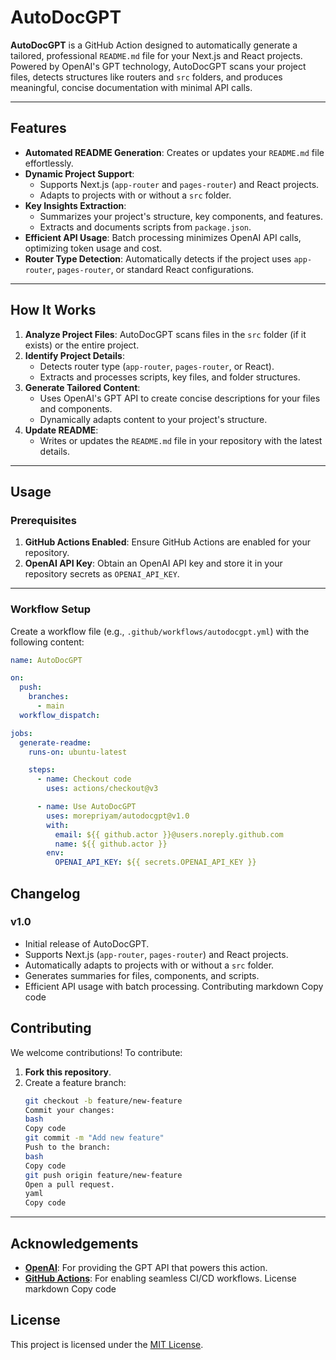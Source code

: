 # AutoDocGPT

**AutoDocGPT** is a GitHub Action designed to automatically generate a tailored, professional `README.md` file for your Next.js and React projects. Powered by OpenAI's GPT technology, AutoDocGPT scans your project files, detects structures like routers and `src` folders, and produces meaningful, concise documentation with minimal API calls.

---

## **Features**

- **Automated README Generation**: Creates or updates your `README.md` file effortlessly.
- **Dynamic Project Support**:
  - Supports Next.js (`app-router` and `pages-router`) and React projects.
  - Adapts to projects with or without a `src` folder.
- **Key Insights Extraction**:
  - Summarizes your project's structure, key components, and features.
  - Extracts and documents scripts from `package.json`.
- **Efficient API Usage**: Batch processing minimizes OpenAI API calls, optimizing token usage and cost.
- **Router Type Detection**: Automatically detects if the project uses `app-router`, `pages-router`, or standard React configurations.

---

## **How It Works**

1. **Analyze Project Files**: AutoDocGPT scans files in the `src` folder (if it exists) or the entire project.
2. **Identify Project Details**:
   - Detects router type (`app-router`, `pages-router`, or React).
   - Extracts and processes scripts, key files, and folder structures.
3. **Generate Tailored Content**:
   - Uses OpenAI's GPT API to create concise descriptions for your files and components.
   - Dynamically adapts content to your project's structure.
4. **Update README**:
   - Writes or updates the `README.md` file in your repository with the latest details.

---

## **Usage**

### **Prerequisites**

1. **GitHub Actions Enabled**: Ensure GitHub Actions are enabled for your repository.
2. **OpenAI API Key**: Obtain an OpenAI API key and store it in your repository secrets as `OPENAI_API_KEY`.

---

### **Workflow Setup**

Create a workflow file (e.g., `.github/workflows/autodocgpt.yml`) with the following content:

```yaml
name: AutoDocGPT

on:
  push:
    branches:
      - main
  workflow_dispatch:

jobs:
  generate-readme:
    runs-on: ubuntu-latest

    steps:
      - name: Checkout code
        uses: actions/checkout@v3

      - name: Use AutoDocGPT
        uses: morepriyam/autodocgpt@v1.0
        with:
          email: ${{ github.actor }}@users.noreply.github.com
          name: ${{ github.actor }}
        env:
          OPENAI_API_KEY: ${{ secrets.OPENAI_API_KEY }}
```

## **Changelog**

### **v1.0**

- Initial release of AutoDocGPT.
- Supports Next.js (`app-router`, `pages-router`) and React projects.
- Automatically adapts to projects with or without a `src` folder.
- Generates summaries for files, components, and scripts.
- Efficient API usage with batch processing.
  Contributing
  markdown
  Copy code

## **Contributing**

We welcome contributions! To contribute:

1. **Fork this repository**.
2. Create a feature branch:
   ```bash
   git checkout -b feature/new-feature
   Commit your changes:
   bash
   Copy code
   git commit -m "Add new feature"
   Push to the branch:
   bash
   Copy code
   git push origin feature/new-feature
   Open a pull request.
   yaml
   Copy code
   ```

---

## **Acknowledgements**

- **[OpenAI](https://openai.com/)**: For providing the GPT API that powers this action.
- **[GitHub Actions](https://github.com/features/actions)**: For enabling seamless CI/CD workflows.
  License
  markdown
  Copy code

## **License**

This project is licensed under the [MIT License](LICENSE).
